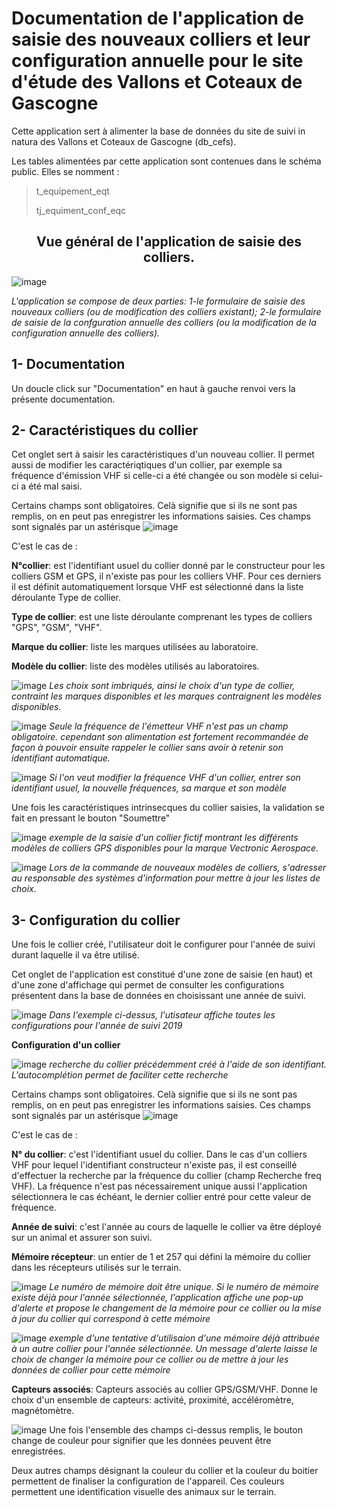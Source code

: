 # Documentation de l'application de saisie des nouveaux colliers et leur configuration annuelle pour le site d'étude des Vallons et Coteaux de Gascogne

Cette application sert à alimenter la base de données du site de suivi in natura des Vallons et Coteaux de Gascogne (db_cefs).

Les tables alimentées par cette application sont contenues dans le schéma public. Elles se nomment :

> t_equipement_eqt
>
> tj_equiment_conf_eqc
>

<h2 align="center">Vue général de l'application de saisie des colliers.</h2>

![image](https://user-images.githubusercontent.com/39738426/130599362-d0a8be18-3b64-4784-ae44-71d3b31dd6b9.png)

*L'application se compose de deux parties: 1-le formulaire de saisie des nouveaux colliers (ou de modification des colliers existant); 2-le formulaire de saisie de la confguration annuelle des colliers (ou la modification de la configuration annuelle des colliers).*

## 1- Documentation

Un doucle click sur "Documentation" en haut à gauche renvoi vers la présente documentation.

## 2- Caractéristiques du collier

Cet onglet sert à saisir les caractéristiques d'un nouveau collier. Il permet aussi de modifier les caractériqtiques d'un collier, par exemple sa fréquence d'émission VHF si celle-ci a été changée ou son modèle si celui-ci a été mal saisi. 

Certains champs sont obligatoires. Celà signifie que si ils ne sont pas remplis, on en peut pas enregistrer les informations saisies.
Ces champs sont signalés par un astérisque ![image](https://user-images.githubusercontent.com/39738426/125034814-596b0e00-e091-11eb-8d1c-7e83ac4d02fe.png)

C'est le cas de :

**N°collier**: est l'identifiant usuel du collier donné par le constructeur pour les colliers GSM et GPS, il n'existe pas pour les colliers VHF. Pour ces derniers il est définit automatiquement lorsque VHF est sélectionné dans la liste déroulante Type de collier.

**Type de collier**: est une liste déroulante comprenant les types de colliers "GPS", "GSM", "VHF".

**Marque du collier**: liste les marques utilisées au laboratoire.

**Modèle du collier**: liste des modèles utilisés au laboratoires.

![image](https://user-images.githubusercontent.com/39738426/125033795-0fcdf380-e090-11eb-93de-3538ba08a5b4.png)
*Les choix sont imbriqués, ainsi le choix d'un type de collier, contraint les marques disponibles et les marques contraignent les modèles disponibles.* 

![image](https://user-images.githubusercontent.com/39738426/125033795-0fcdf380-e090-11eb-93de-3538ba08a5b4.png)
*Seule la fréquence de l'émetteur VHF n'est pas un champ obligatoire. cependant son alimentation est fortement recommandée de façon à pouvoir ensuite rappeler le collier sans avoir à retenir son identifiant automatique.*

![image](https://user-images.githubusercontent.com/39738426/130601782-4ce1e93f-eae4-418a-b2f4-7318105d853a.png)
*Si l'on veut modifier la fréquence VHF d'un collier, entrer son identifiant usuel, la nouvelle fréquences, sa marque et son modèle*

Une fois les caractéristiques intrinsecques du collier saisies, la validation se fait en pressant le bouton "Soumettre"

![image](https://user-images.githubusercontent.com/39738426/130601782-4ce1e93f-eae4-418a-b2f4-7318105d853a.png)
*exemple de la saisie d'un collier fictif montrant les différents modèles de colliers GPS disponibles pour la marque Vectronic Aerospace.*

![image](https://user-images.githubusercontent.com/39738426/125033795-0fcdf380-e090-11eb-93de-3538ba08a5b4.png)
*Lors de la commande de nouveaux modèles de colliers, s'adresser au responsable des systèmes d'information pour mettre à jour les listes de choix.*

## 3- Configuration du collier

Une fois le collier créé, l'utilisateur doit le configurer pour l'année de suivi durant laquelle il va être utilisé.

Cet onglet de l'application est constitué d'une zone de saisie (en haut) et d'une zone d'affichage qui permet de consulter les configurations présentent dans la base de données en choisissant une année de suivi. 

![image](https://user-images.githubusercontent.com/39738426/130606353-b8c0d135-7fbd-4853-9afc-4e9b7c7a5576.png)
*Dans l'exemple ci-dessus, l'utisateur affiche toutes les configurations pour l'année de suivi 2019*

**Configuration d'un collier**


![image](https://user-images.githubusercontent.com/39738426/130607007-b5ccf67c-bebc-439d-82ee-0d9b94b766a1.png)
*recherche du collier précédemment créé à l'aide de son identifiant. L'autocomplétion permet de faciliter cette recherche*

Certains champs sont obligatoires. Celà signifie que si ils ne sont pas remplis, on en peut pas enregistrer les informations saisies.
Ces champs sont signalés par un astérisque ![image](https://user-images.githubusercontent.com/39738426/125034814-596b0e00-e091-11eb-8d1c-7e83ac4d02fe.png)

C'est le cas de :

**N° du collier**: c'est l'identifiant usuel du collier. Dans le cas d'un colliers VHF pour lequel l'identifiant constructeur n'existe pas, il est conseillé d'effectuer la recherche par la fréquence du collier (champ Recherche freq VHF). La fréquence n'est pas nécessairement unique aussi l'application sélectionnera le cas échéant, le dernier collier entré pour cette valeur de fréquence.

**Année de suivi**: c'est l'année au cours de laquelle le collier va être déployé sur un animal et assurer son suivi.

**Mémoire récepteur**: un entier de 1 et 257 qui défini la mémoire du collier dans les récepteurs utilisés sur le terrain.

![image](https://user-images.githubusercontent.com/39738426/125033795-0fcdf380-e090-11eb-93de-3538ba08a5b4.png)
*Le numéro de mémoire doit être unique. Si le numéro de mémoire existe déjà pour l'année sélectionnée, l'application affiche une pop-up d'alerte et propose le changement de la mémoire pour ce collier ou la mise à jour du collier qui correspond à cette mémoire*

![image](https://user-images.githubusercontent.com/39738426/130608527-b0c49275-9655-4bd8-892f-2b7520378365.png)
*exemple d'une tentative d'utilisaion d'une mémoire déjà attribuée à un autre collier pour l'année sélectionnée. Un message d'alerte laisse le choix de changer la mémoire pour ce collier ou de mettre à jour les données de collier pour cette mémoire*

**Capteurs associés**: Capteurs associés au collier GPS/GSM/VHF. Donne le choix d'un ensemble de capteurs: activité, proximité, accéléromètre, magnétomètre.

![image](https://user-images.githubusercontent.com/39738426/130609494-dc182b56-04c9-4cc7-b7d7-19f5e4320fba.png)
Une fois l'ensemble des champs ci-dessus remplis, le bouton change de couleur pour signifier que les données peuvent être enregistrées.

Deux autres champs désignant la couleur du collier et la couleur du boitier permettent de finaliser la configuration de l'appareil. Ces couleurs permettent une identification visuelle des animaux sur le terrain.  
